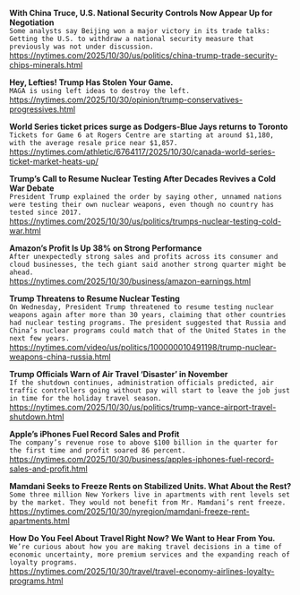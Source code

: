 **With China Truce, U.S. National Security Controls Now Appear Up for Negotiation**\
`Some analysts say Beijing won a major victory in its trade talks: Getting the U.S. to withdraw a national security measure that previously was not under discussion.`\
https://nytimes.com/2025/10/30/us/politics/china-trump-trade-security-chips-minerals.html

**Hey, Lefties! Trump Has Stolen Your Game.**\
`MAGA is using left ideas to destroy the left.`\
https://nytimes.com/2025/10/30/opinion/trump-conservatives-progressives.html

**World Series ticket prices surge as Dodgers-Blue Jays returns to Toronto**\
`Tickets for Game 6 at Rogers Centre are starting at around $1,180, with the average resale price near $1,857.`\
https://nytimes.com/athletic/6764117/2025/10/30/canada-world-series-ticket-market-heats-up/

**Trump’s Call to Resume Nuclear Testing After Decades Revives a Cold War Debate**\
`President Trump explained the order by saying other, unnamed nations were testing their own nuclear weapons, even though no country has tested since 2017.`\
https://nytimes.com/2025/10/30/us/politics/trumps-nuclear-testing-cold-war.html

**Amazon’s Profit Is Up 38% on Strong Performance**\
`After unexpectedly strong sales and profits across its consumer and cloud businesses, the tech giant said another strong quarter might be ahead.`\
https://nytimes.com/2025/10/30/business/amazon-earnings.html

**Trump Threatens to Resume Nuclear Testing**\
`On Wednesday, President Trump threatened to resume testing nuclear weapons again after more than 30 years, claiming that other countries had nuclear testing programs. The president suggested that Russia and China’s nuclear programs could match that of the United States in the next few years.`\
https://nytimes.com/video/us/politics/100000010491198/trump-nuclear-weapons-china-russia.html

**Trump Officials Warn of Air Travel ‘Disaster’ in November**\
`If the shutdown continues, administration officials predicted, air traffic controllers going without pay will start to leave the job just in time for the holiday travel season.`\
https://nytimes.com/2025/10/30/us/politics/trump-vance-airport-travel-shutdown.html

**Apple’s iPhones Fuel Record Sales and Profit**\
`The company’s revenue rose to above $100 billion in the quarter for the first time and profit soared 86 percent.`\
https://nytimes.com/2025/10/30/business/apples-iphones-fuel-record-sales-and-profit.html

**Mamdani Seeks to Freeze Rents on Stabilized Units. What About the Rest?**\
`Some three million New Yorkers live in apartments with rent levels set by the market. They would not benefit from Mr. Mamdani’s rent freeze.`\
https://nytimes.com/2025/10/30/nyregion/mamdani-freeze-rent-apartments.html

**How Do You Feel About Travel Right Now? We Want to Hear From You.**\
`We’re curious about how you are making travel decisions in a time of economic uncertainty, more premium services and the expanding reach of loyalty programs.`\
https://nytimes.com/2025/10/30/travel/travel-economy-airlines-loyalty-programs.html

